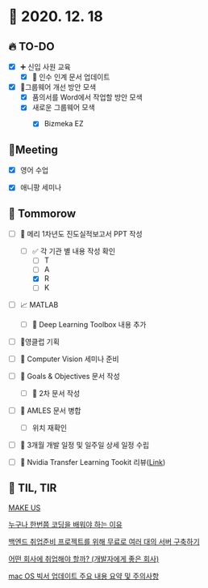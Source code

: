 # 🙈 2020. 12. 18

## 🔥 TO-DO

- [x] ➕ 신입 사원 교육
  - [x] 🎨 인수 인계 문서 업데이트
- [x] :bug:그룹웨어 개선 방안 모색
  - [x] 품의서를 Word에서 작업할 방안 모색
  - [x] 새로운 그룹웨어 모색
    - [x] Bizmeka EZ



## :dizzy: ​Meeting

- [x] 영어 수업
- [x] 애니팡 세미나




## 🚸 Tommorow

- [ ] 📝 메리 1차년도 진도실적보고서 PPT 작성
  - [ ] :white_check_mark: 각 기관 별 내용 작성 확인
    - [ ] T
    - [ ] A
    - [x] R
    - [ ] K
- [ ] 📈 MATLAB
  - [ ] 🎨 Deep Learning Toolbox 내용 추가
- [ ] 🎉영클럽 기획
- [ ] 🎉 Computer Vision 세미나 준비
- [ ] 🎨 Goals & Objectives 문서 작성
  - [ ] 📝 2차 문서 작성
- [ ] 📝 AMLES 문서 병합
  - [ ] 위치 재확인
- [ ] 📝 3개월 개발 일정 및 일주일 상세 일정 수립

- [ ] 🎨 Nvidia Transfer Learning Tookit 리뷰([Link](https://developer.nvidia.com/transfer-learning-toolkit))



## 📸 TIL, TIR

[MAKE US](https://www.makeus.in/)

[누구나 한번쯤 코딩을 배워야 하는 이유](https://stricky.tistory.com/425)

[백엔드 취업준비 프로젝트를 위해 무료로 여러 대의 서버 구축하기](https://tjdrnr05571.tistory.com/m/16?fbclid=IwAR2UDopp-buQvR7ucuGj1QF6lnI1krw1mSyfzJMzs-XK8R4EU_dTCE9JLao)

[어떤 회사에 취업해야 할까? (개발자에게 좋은 회사)](https://artist-developer.tistory.com/36?category=965472)

[mac OS 빅서 업데이트 주요 내용 요약 및 주의사항](https://stricky.tistory.com/423)